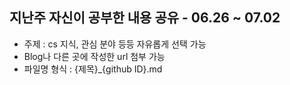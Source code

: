 ## 지난주 자신이 공부한 내용 공유 - 06.26 ~ 07.02

- 주제 : cs 지식, 관심 분야 등등 자유롭게 선택 가능 
- Blog나 다른 곳에 작성한 url 첨부 가능 
- 파일명 형식 : {제목}\_{github ID}.md
